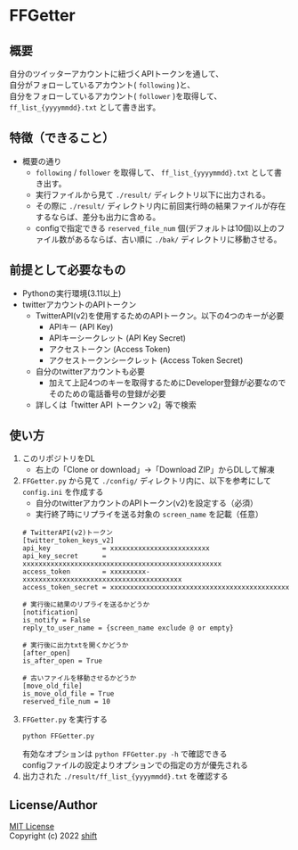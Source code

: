 # FFGetter


## 概要
自分のツイッターアカウントに紐づくAPIトークンを通して、  
自分がフォローしているアカウント( `following` )と、  
自分をフォローしているアカウント( `follower` )を取得して、  
 `ff_list_{yyyymmdd}.txt` として書き出す。


## 特徴（できること）
- 概要の通り  
    - `following` / `follower` を取得して、 `ff_list_{yyyymmdd}.txt` として書き出す。  
    - 実行ファイルから見て `./result/` ディレクトリ以下に出力される。  
    - その際に `./result/` ディレクトリ内に前回実行時の結果ファイルが存在するならば、差分も出力に含める。  
    - configで指定できる `reserved_file_num` 個(デフォルトは10個)以上のファイル数があるならば、古い順に `./bak/` ディレクトリに移動させる。  

## 前提として必要なもの
- Pythonの実行環境(3.11以上)
- twitterアカウントのAPIトークン
    - TwitterAPI(v2)を使用するためのAPIトークン。以下の4つのキーが必要
        - APIキー (API Key)
        - APIキーシークレット (API Key Secret)
        - アクセストークン (Access Token)
        - アクセストークンシークレット (Access Token Secret)
    - 自分のtwitterアカウントも必要
        - 加えて上記4つのキーを取得するためにDeveloper登録が必要なのでそのための電話番号の登録が必要
    - 詳しくは「twitter API トークン v2」等で検索


## 使い方
1. このリポジトリをDL
    - 右上の「Clone or download」->「Download ZIP」からDLして解凍  
1.  `FFGetter.py` から見て `./config/` ディレクトリ内に、以下を参考にして `config.ini` を作成する  
    - 自分のtwitterアカウントのAPIトークン(v2)を設定する（必須）  
    - 実行終了時にリプライを送る対象の `screen_name` を記載（任意）  
    ```
    # TwitterAPI(v2)トークン
    [twitter_token_keys_v2]
    api_key             = xxxxxxxxxxxxxxxxxxxxxxxxx
    api_key_secret      = xxxxxxxxxxxxxxxxxxxxxxxxxxxxxxxxxxxxxxxxxxxxxxxxxx
    access_token        = xxxxxxxxx-xxxxxxxxxxxxxxxxxxxxxxxxxxxxxxxxxxxxxxxx
    access_token_secret = xxxxxxxxxxxxxxxxxxxxxxxxxxxxxxxxxxxxxxxxxxxxx

    # 実行後に結果のリプライを送るかどうか
    [notification]
    is_notify = False
    reply_to_user_name = {screen_name exclude @ or empty}

    # 実行後に出力txtを開くかどうか
    [after_open]
    is_after_open = True

    # 古いファイルを移動させるかどうか
    [move_old_file]
    is_move_old_file = True
    reserved_file_num = 10
    ```
1. `FFGetter.py` を実行する
    ```
    python FFGetter.py
    ```
    有効なオプションは `python FFGetter.py -h` で確認できる  
    configファイルの設定よりオプションでの指定の方が優先される  
1. 出力された `./result/ff_list_{yyyymmdd}.txt` を確認する


## License/Author
[MIT License](https://github.com/shift4869/FFGetter/blob/master/LICENSE)  
Copyright (c) 2022 [shift](https://twitter.com/_shift4869)